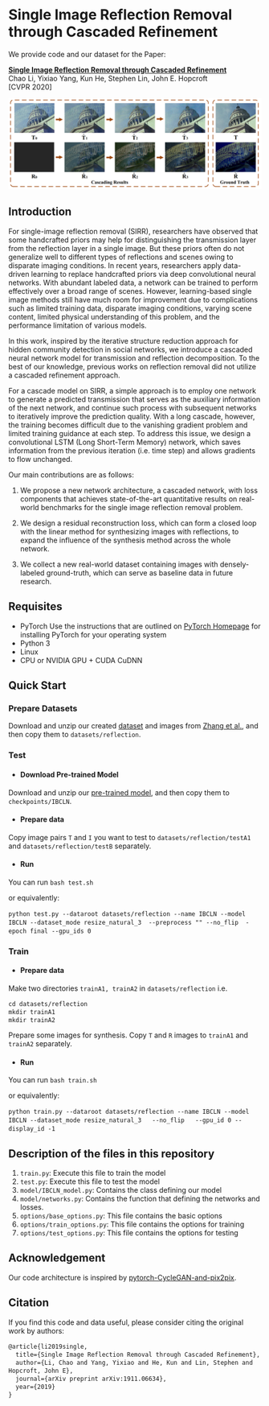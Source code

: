 # Single Image Reflection Removal through Cascaded Refinement  

We provide code and our dataset for the Paper:

**[Single Image Reflection Removal through Cascaded Refinement  ][1]**\
Chao Li, Yixiao Yang, Kun He, Stephen Lin, John E. Hopcroft\
[CVPR 2020]

<img src='imgs/cascading_results.png'/>



## Introduction

For single-image reflection removal (SIRR), researchers have observed that some handcrafted priors may help for distinguishing the transmission layer from the reflection layer in a single image. But these priors often do not generalize well to different types of reflections and scenes owing to disparate imaging conditions. In recent years, researchers apply data-driven learning to replace handcrafted priors via deep convolutional neural networks. With abundant labeled data, a network can be trained to perform effectively over a broad range of scenes. However, learning-based single image methods still have much room for improvement due to complications such as limited training data, disparate
imaging conditions, varying scene content, limited physical understanding of this problem, and the performance limitation of various models.

In this work, inspired by the iterative structure reduction approach for hidden community detection in social networks, we introduce a cascaded neural network model for transmission and reflection decomposition. To the best of our knowledge, previous works on reflection removal did not utilize a cascaded refinement approach.  

For a cascade model on SIRR, a simple approach is to employ one network to generate a predicted transmission that serves as the auxiliary information of the next network, and continue such process with subsequent networks to iteratively improve the prediction quality. With a long cascade, however, the training becomes difficult due to the  vanishing gradient problem and limited training guidance at each step. To address this issue, we design a convolutional LSTM (Long Short-Term Memory) network, which saves information from the previous iteration (i.e. time step) and allows gradients to flow unchanged.  

Our main contributions are as follows:

1) We propose a new network architecture, a cascaded network, with loss components that achieves state-of-the-art quantitative results on real-world benchmarks for the single image reflection removal problem. 

2) We design a residual reconstruction loss, which can form a closed loop with the linear method for synthesizing images with reflections, to expand the influence of the synthesis method across the whole network.  

3) We collect a new real-world dataset containing images with densely-labeled ground-truth, which can serve as baseline data in future research. 



## Requisites

* PyTorch
  Use the instructions that are outlined on [PyTorch Homepage][2] for installing PyTorch for your operating system
* Python 3
* Linux
* CPU or NVIDIA GPU + CUDA CuDNN



## Quick Start

### Prepare Datasets

Download and unzip our created [dataset](https://drive.google.com/file/d/1YWkm80jWsjX6XwLTHOsa8zK3pSRalyCg/view?usp=sharing ) and images from [Zhang et al.][3], and then copy them to ```datasets/reflection```.



### Test

- #### Download Pre-trained Model

Download and unzip our [pre-trained model](https://drive.google.com/file/d/1Dnlb875jP-F3vcFHlolcPTXFn4RmnQNr/view?usp=sharing), and then copy them to ```checkpoints/IBCLN```.

- #### Prepare data

Copy image pairs ```T``` and ```I``` you want to test to ```datasets/reflection/testA1``` and ```datasets/reflection/testB``` separately.

- #### Run

You can run ```bash test.sh```

or equivalently:

```python test.py --dataroot datasets/reflection --name IBCLN --model IBCLN --dataset_mode resize_natural_3  --preprocess "" --no_flip  -epoch final --gpu_ids 0```	



### Train

- #### Prepare data

Make two directories ```trainA1, trainA2``` in ```datasets/reflection``` i.e.

```
cd datasets/reflection
mkdir trainA1
mkdir trainA2
```

Prepare some images for synthesis. Copy ```T``` and ```R``` images to ```trainA1``` and ```trainA2``` separately.

- #### Run

You can run ```bash train.sh```

or equivalently:

```python train.py --dataroot datasets/reflection --name IBCLN --model IBCLN --dataset_mode resize_natural_3   --no_flip   --gpu_id 0 --display_id -1```




## Description of the files in this repository

1) ``train.py``: Execute this file to train the model 
2) ``test.py``: Execute this file to test the model 
3) ``model/IBCLN_model.py``: Contains the class defining our model
4) ``model/networks.py``: Contains the function that defining the networks and losses.
5) ``options/base_options.py``: This file contains the basic options
6) ``options/train_options.py``: This file contains the options for training
7) ``options/test_options.py``: This file contains the options for testing



## Acknowledgement

Our code architecture  is inspired by [pytorch-CycleGAN-and-pix2pix](https://github.com/junyanz/pytorch-CycleGAN-and-pix2pix).



## Citation

If you find this code and data useful, please consider citing the original work by authors:

```
@article{li2019single,
  title={Single Image Reflection Removal through Cascaded Refinement},
  author={Li, Chao and Yang, Yixiao and He, Kun and Lin, Stephen and Hopcroft, John E},
  journal={arXiv preprint arXiv:1911.06634},
  year={2019}
}
```



[1]: https://arxiv.org/pdf/1911.06634.pdf
[2]: http://pytorch.org/docs/master
[3]: https://drive.google.com/drive/folders/1NYGL3wQ2pRkwfLMcV2zxXDV8JRSoVxwA
[4]: http://rose1.ntu.edu.sg/Datasets/sir2Benchmark.asp
[5]: https://drive.google.com/file/d/1YWkm80jWsjX6XwLTHOsa8zK3pSRalyCg/view?usp=sharing